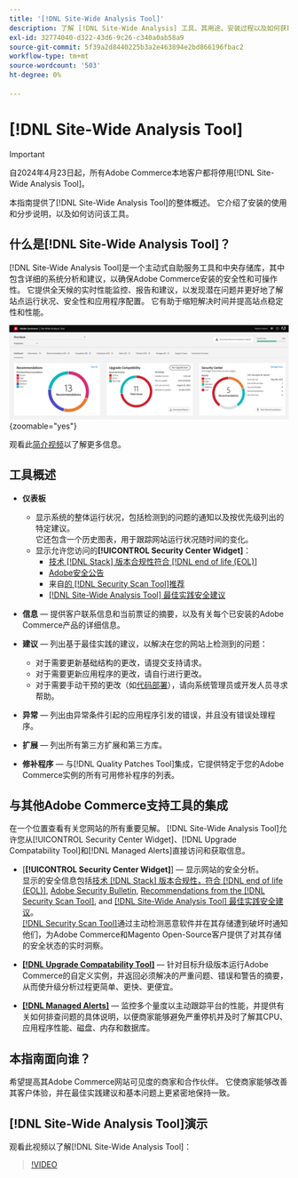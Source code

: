```yaml
---
title: '[!DNL Site-Wide Analysis Tool]'
description: 了解 [!DNL Site-Wide Analysis] 工具、其用途、安装过程以及如何获取访问权限
exl-id: 32774040-d322-43d6-9c26-c340a0ab58a9
source-git-commit: 5f39a2d8440225b3a2e463894e2bd866196fbac2
workflow-type: tm+mt
source-wordcount: '503'
ht-degree: 0%

---
```


# [!DNL Site-Wide Analysis Tool]

>[!IMPORTANT]
>
>自2024年4月23日起，所有Adobe Commerce本地客户都将停用[!DNL Site-Wide Analysis Tool]。

本指南提供了[!DNL Site-Wide Analysis Tool]的整体概述。 它介绍了安装的使用和分步说明，以及如何访问该工具。

## 什么是[!DNL Site-Wide Analysis Tool]？

[!DNL Site-Wide Analysis Tool]是一个主动式自助服务工具和中央存储库，其中包含详细的系统分析和建议，以确保Adobe Commerce安装的安全性和可操作性。 它提供全天候的实时性能监控、报告和建议，以发现潜在问题并更好地了解站点运行状况、安全性和应用程序配置。 它有助于缩短解决时间并提高站点稳定性和性能。

![站点范围分析工具仪表板](../../assets/tools/swat-dashboard.png){zoomable="yes"}

观看此[简介视频](https://www.youtube.com/watch?v=KW2R8ki_RG4)以了解更多信息。

## 工具概述

- **仪表板**
   - 显示系统的整体运行状况，包括检测到的问题的通知以及按优先级列出的特定建议。<br>
它还包含一个历史图表，用于跟踪网站运行状况随时间的变化。
   - 显示允许您访问的&#x200B;**[!UICONTROL Security Center Widget]**：
      - [技术 [!DNL Stack] 版本合规性符合 [!DNL end of life (EOL)]](https://experienceleague.adobe.com/docs/commerce-operations/installation-guide/system-requirements.html?lang=zh-Hans)
      - [Adobe安全公告](https://helpx.adobe.com/cn/security/security-bulletin.html)
      - 来自[的 [!DNL Security Scan Tool]推荐](https://experienceleague.adobe.com/docs/commerce-admin/systems/security/security-scan.html?lang=zh-Hans)
      - [[!DNL Site-Wide Analysis Tool] 最佳实践安全建议](https://experienceleague.adobe.com/docs/commerce-operations/tools/site-wide-analysis-tool/recommendations.html?lang=zh-Hans)

- **信息** — 提供客户联系信息和当前票证的摘要，以及有关每个已安装的Adobe Commerce产品的详细信息。

- **建议** — 列出基于最佳实践的建议，以解决在您的网站上检测到的问题：
   - 对于需要更新基础结构的更改，请提交支持请求。
   - 对于需要更新应用程序的更改，请自行进行更改。
   - 对于需要手动干预的更改（如[代码部署](https://experienceleague.adobe.com/docs/commerce-cloud-service/user-guide/architecture/pro-develop-deploy-workflow.html?lang=zh-Hans#deployment-workflow)），请向系统管理员或开发人员寻求帮助。

- **异常** — 列出由异常条件引起的应用程序引发的错误，并且没有错误处理程序。

- **扩展** — 列出所有第三方扩展和第三方库。

- **修补程序** — 与[!DNL Quality Patches Tool]集成，它提供特定于您的Adobe Commerce实例的所有可用修补程序的列表。

## 与其他Adobe Commerce支持工具的集成

在一个位置查看有关您网站的所有重要见解。 [!DNL Site-Wide Analysis Tool]允许您从[!UICONTROL Security Center Widget]、[!DNL Upgrade Compatability Tool]和[!DNL Managed Alerts]直接访问和获取信息。

- [**[!UICONTROL Security Center Widget]**] — 显示网站的安全分析。<br>
显示的安全信息包括[技术 [!DNL Stack] 版本合规性，符合 [!DNL end of life (EOL)]](https://experienceleague.adobe.com/docs/commerce-operations/installation-guide/system-requirements.html?lang=zh-Hans), [Adobe Security Bulletin](https://helpx.adobe.com/cn/security/security-bulletin.html), [Recommendations from the [!DNL Security Scan Tool]](https://experienceleague.adobe.com/docs/commerce-admin/systems/security/security-scan.html?lang=zh-Hans), and [[!DNL Site-Wide Analysis Tool] 最佳实践安全建议](https://experienceleague.adobe.com/docs/commerce-operations/tools/site-wide-analysis-tool/recommendations.html?lang=zh-Hans)。<br>
[[!DNL Security Scan Tool]](https://experienceleague.adobe.com/docs/commerce-admin/systems/security/security-scan.html?lang=zh-Hans)通过主动检测恶意软件并在其存储遭到破坏时通知他们，为Adobe Commerce和Magento Open-Source客户提供了对其存储的安全状态的实时洞察。

- [**[!DNL Upgrade Compatability Tool]**](../../upgrade/upgrade-compatibility-tool/overview.md) — 针对目标升级版本运行Adobe Commerce的自定义实例，并返回必须解决的严重问题、错误和警告的摘要，从而使升级分析过程更简单、更快、更便宜。

- [**[!DNL Managed Alerts]**](https://support.magento.com/hc/en-us/sections/360010758472-Managed-alerts-for-Adobe-Commerce) — 监控多个量度以主动跟踪平台的性能，并提供有关如何排查问题的具体说明，以便商家能够避免严重停机并及时了解其CPU、应用程序性能、磁盘、内存和数据库。

## 本指南面向谁？

希望提高其Adobe Commerce网站可见度的商家和合作伙伴。 它使商家能够改善其客户体验，并在最佳实践建议和基本问题上更紧密地保持一致。

## [!DNL Site-Wide Analysis Tool]演示

观看此视频以了解[!DNL Site-Wide Analysis Tool]：

>[!VIDEO](https://video.tv.adobe.com/v/344001?quality=12)
